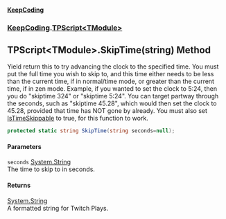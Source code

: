 #### [KeepCoding](index.md 'index')
### [KeepCoding](KeepCoding.md 'KeepCoding').[TPScript&lt;TModule&gt;](TPScript.TModule..md 'KeepCoding.TPScript&lt;TModule&gt;')
## TPScript&lt;TModule&gt;.SkipTime(string) Method
Yield return this to try advancing the clock to the specified time. You must put the full time you wish to skip to, and this time either needs to be less than the current time, if in normal/time mode, or greater than the current time, if in zen mode. Example, if you wanted to set the clock to 5:24, then you do "skiptime 324" or "skiptime 5:24". You can target partway through the seconds, such as "skiptime 45.28", which would then set the clock to 45.28, provided that time has NOT gone by already. You must also set [IsTimeSkippable](TPScript.TModule..IsTimeSkippable.md 'KeepCoding.TPScript&lt;TModule&gt;.IsTimeSkippable') to true, for this function to work.  
```csharp
protected static string SkipTime(string seconds=null);
```
#### Parameters
<a name='KeepCoding.TPScript.TModule..SkipTime(string).seconds'></a>
`seconds` [System.String](https://docs.microsoft.com/en-us/dotnet/api/System.String 'System.String')  
The time to skip to in seconds.
  
#### Returns
[System.String](https://docs.microsoft.com/en-us/dotnet/api/System.String 'System.String')  
A formatted string for Twitch Plays.
